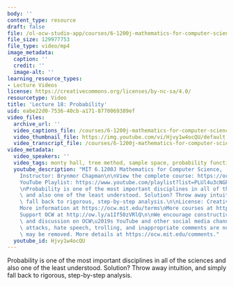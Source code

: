 ```yaml
---
body: ''
content_type: resource
draft: false
file: /ol-ocw-studio-app/courses/6-1200j-mathematics-for-computer-science-spring-2024/61200-sp24-lecture18-2024apr23_360p_16_9.mp4
file_size: 129977753
file_type: video/mp4
image_metadata:
  caption: ''
  credit: ''
  image-alt: ''
learning_resource_types:
- Lecture Videos
license: https://creativecommons.org/licenses/by-nc-sa/4.0/
resourcetype: Video
title: 'Lecture 18: Probability'
uid: eabe22d0-7536-40cb-a171-8770069389ef
video_files:
  archive_url: ''
  video_captions_file: /courses/6-1200j-mathematics-for-computer-science-spring-2024/1jvYA19-vM8QsfXznQqf4-kpx9FIPdu-q_transcript.webvtt
  video_thumbnail_file: https://img.youtube.com/vi/Hjvy1w4ocQU/default.jpg
  video_transcript_file: /courses/6-1200j-mathematics-for-computer-science-spring-2024/1jvYA19-vM8QsfXznQqf4-kpx9FIPdu-q_transcript.pdf
video_metadata:
  video_speakers: ''
  video_tags: monty hall, tree method, sample space, probability function
  youtube_description: "MIT 6.1200J Mathematics for Computer Science,  Spring 2024\n\
    Instructor: Brynmor Chapman\n\nView the complete course: https://ocw.mit.edu/courses/6-1200j-mathematics-for-computer-science-spring-2024/\n\
    YouTube Playlist: https://www.youtube.com/playlist?list=PLUl4u3cNGP61VNvICqk2HXJTonnKgAc9d\n\
    \nProbability is one of the most important disciplines in all of the sciences\
    \ and also one of the least understood. Solution? Throw away intuition, and simply\
    \ fall back to rigorous, step-by-step analysis.\n\nLicense: Creative Commons BY-NC-SA\n\
    More information at https://ocw.mit.edu/terms\nMore courses at https://ocw.mit.edu\n\
    Support OCW at http://ow.ly/a1If50zVRlQ\n\nWe encourage constructive comments\
    \ and discussion on OCW\u2019s YouTube and other social media channels. Personal\
    \ attacks, hate speech, trolling, and inappropriate comments are not allowed and\
    \ may be removed. More details at https://ocw.mit.edu/comments."
  youtube_id: Hjvy1w4ocQU
---
```

Probability is one of the most important disciplines in all of the sciences and also one of the least understood. Solution? Throw away intuition, and simply fall back to rigorous, step-by-step analysis.